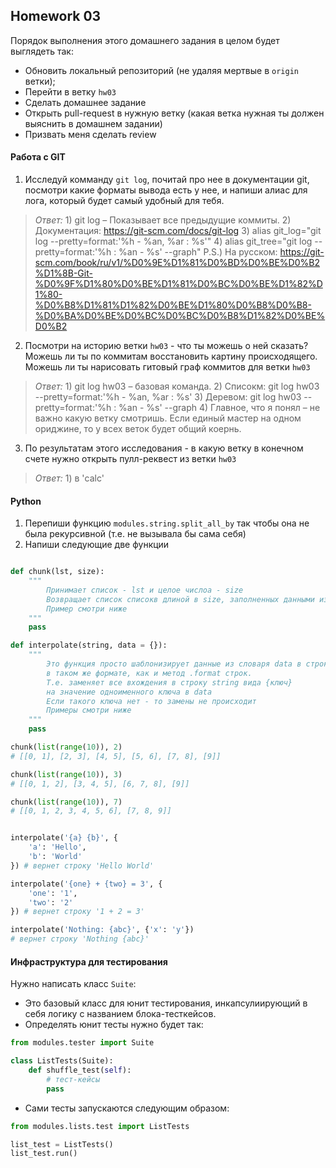 ## Homework 03

Порядок выполнения этого домашнего задания в целом будет выглядеть так:
 - Обновить локальный репозиторий (не удаляя мертвые в `origin` ветки);
 - Перейти в ветку `hw03`
 - Сделать домашнее задание
 - Открыть pull-request в нужную ветку (какая ветка нужная ты должен выяснить в домашнем задании)
 - Призвать меня сделать review

#### Работа с GIT

 1. Исследуй комманду `git log`, почитай про нее в документации git, посмотри какие форматы вывода есть у нее, и напиши алиас для лога, который будет самый удобный для тебя.
 >_Ответ:_ 1) git log – Показывает все предыдущие коммиты. 2) Документация: https://git-scm.com/docs/git-log 3) alias git_log="git log --pretty=format:'%h - %an, %ar : %s'" 4) alias git_tree="git log --pretty=format:'%h : %an - %s' --graph" P.S.) На русском: https://git-scm.com/book/ru/v1/%D0%9E%D1%81%D0%BD%D0%BE%D0%B2%D1%8B-Git-%D0%9F%D1%80%D0%BE%D1%81%D0%BC%D0%BE%D1%82%D1%80-%D0%B8%D1%81%D1%82%D0%BE%D1%80%D0%B8%D0%B8-%D0%BA%D0%BE%D0%BC%D0%BC%D0%B8%D1%82%D0%BE%D0%B2


 2. Посмотри на историю ветки `hw03` - что ты можешь о ней сказать? Можешь ли ты по коммитам восстановить картину происходящего. Можешь ли ты нарисовать гитовый граф коммитов для ветки `hw03`

 >_Ответ:_ 1) git log hw03 – базовая команда. 2) Списокм: git log hw03 --pretty=format:'%h - %an, %ar : %s' 3) Деревом: git log hw03 --pretty=format:'%h : %an - %s' --graph 4) Главное, что я понял – не важно какую ветку смотришь. Если единый мастер на одном ориджине, то у всех веток будет общий коернь.

 3. По результатам этого исследования - в какую ветку в конечном счете нужно открыть пулл-реквест из ветки `hw03`
 >_Ответ:_ 1) в 'calc'


#### Python

 1. Перепиши функцию `modules.string.split_all_by` так чтобы она не была рекурсивной (т.е. не вызывала бы сама себя)
 2. Напиши следующие две функции

```python

def chunk(lst, size):
    """ 
        Принимает список - lst и целое числоа - size
        Возвращает список списокв длиной в size, заполненных данными из списка lst
        Пример смотри ниже
    """
    pass

def interpolate(string, data = {}):
    """
        Это функция просто шаблонизирует данные из словаря data в строку string
        в таком же формате, как и метод .format строк. 
        Т.е. заменяет все вхождения в строку string вида {ключ}
        на значение одноименного ключа в data
        Если такого ключа нет - то замены не происходит
        Примеры смотри ниже
    """
    pass

chunk(list(range(10)), 2)
# [[0, 1], [2, 3], [4, 5], [5, 6], [7, 8], [9]]

chunk(list(range(10)), 3)
# [[0, 1, 2], [3, 4, 5], [6, 7, 8], [9]]

chunk(list(range(10)), 7)
# [[0, 1, 2, 3, 4, 5, 6], [7, 8, 9]]


interpolate('{a} {b}', {
    'a': 'Hello',
    'b': 'World'
}) # вернет строку 'Hello World'

interpolate('{one} + {two} = 3', {
    'one': '1',
    'two': '2'
}) # вернет строку '1 + 2 = 3'

interpolate('Nothing: {abc}', {'x': 'y'})
# вернет строку 'Nothing {abc}'
```

#### Инфраструктура для тестирования

Нужно написать класс `Suite`:
 - Это базовый класс для юнит тестирования, инкапсулиирующий в себя логику с названием блока-тесткейсов.
 - Определять юнит тесты нужно будет так: 

```python
from modules.tester import Suite

class ListTests(Suite):
    def shuffle_test(self):
        # тест-кейсы
        pass
```

 - Сами тесты запускаются следующим образом:
```python
from modules.lists.test import ListTests

list_test = ListTests()
list_test.run()
```
